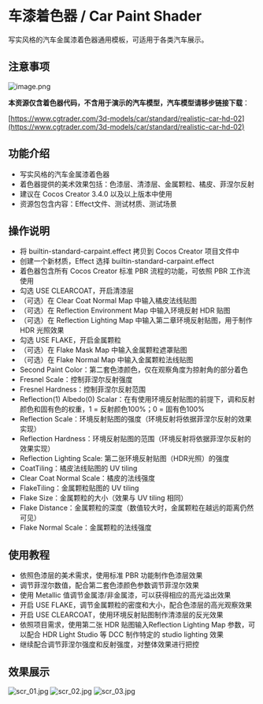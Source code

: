 # 车漆着色器 / Car Paint Shader

写实风格的汽车金属漆着色器通用模板，可适用于各类汽车展示。

## 注意事项
![image.png](https://download.cocos.com/Cocos/CocosStore/markdown/2022/01/da6c3d68c78152439fe6b9c0219f277587454.png)

**本资源仅含着色器代码，不含用于演示的汽车模型，汽车模型请移步链接下载**：

[https://www.cgtrader.com/3d-models/car/standard/realistic-car-hd-02](https://www.cgtrader.com/3d-models/car/standard/realistic-car-hd-02)

## 功能介绍
- 写实风格的汽车金属漆着色器
- 着色器提供的美术效果包括：色漆层、清漆层、金属颗粒、橘皮、菲涅尔反射
- 建议在 Cocos Creator 3.4.0 以及以上版本中使用
- 资源包包含内容：Effect文件、测试材质、测试场景


## 操作说明
- 将 builtin-standard-carpaint.effect 拷贝到 Cocos Creator 项目文件中
- 创建一个新材质，Effect 选择 builtin-standard-carpaint.effect
- 着色器包含所有 Cocos Creator 标准 PBR 流程的功能，可依照 PBR 工作流使用
- 勾选 USE CLEARCOAT，开启清漆层
- （可选）在 Clear Coat Normal Map 中输入橘皮法线贴图
- （可选）在 Reflection Environment Map 中输入环境反射 HDR 贴图
- （可选）在 Reflection Lighting Map 中输入第二章环境反射贴图，用于制作 HDR 光照效果
- 勾选 USE FLAKE，开启金属颗粒
- （可选）在 Flake Mask Map 中输入金属颗粒遮罩贴图
- （可选）在 Flake Normal Map 中输入金属颗粒法线贴图
- Second Paint Color：第二套色漆颜色，仅在观察角度为掠射角的部分着色
- Fresnel Scale：控制菲涅尔反射强度
- Fresnel Hardness：控制菲涅尔反射范围
- Reflection(1) Albedo(0) Scalar：在有使用环境反射贴图的前提下，调和反射颜色和固有色的权重，1 = 反射颜色100%；0 = 固有色100%
- Reflection Scale：环境反射贴图的强度（环境反射将依据菲涅尔反射的效果实现）
- Reflection Hardness：环境反射贴图的范围（环境反射将依据菲涅尔反射的效果实现）
- Reflection Lighting Scale: 第二张环境反射贴图（HDR光照）的强度
- CoatTiling：橘皮法线贴图的 UV tiling
- Clear Coat Normal Scale：橘皮的法线强度
- FlakeTiling：金属颗粒贴图的 UV tiling
- Flake Size：金属颗粒的大小（效果与 UV tiling 相同）
- Flake Distance：金属颗粒的深度（数值较大时，金属颗粒在越远的距离仍然可见）
- Flake Normal Scale：金属颗粒的法线强度

## 使用教程
- 依照色漆层的美术需求，使用标准 PBR 功能制作色漆层效果
- 调节菲涅尔数值，配合第二套色漆颜色参数调节菲涅尔效果
- 使用 Metallic 值调节金属漆/非金属漆，可以获得相应的高光溢出效果
- 开启 USE FLAKE，调节金属颗粒的密度和大小，配合色漆层的高光观察效果
- 开启 USE CLEARCOAT，使用环境反射贴图制作清漆层的反光效果
- 依照项目需求，使用第二张 HDR 贴图输入Reflection Lighting Map 参数，可以配合 HDR Light Studio 等 DCC 制作特定的 studio lighting 效果
- 继续配合调节菲涅尔强度和反射强度，对整体效果进行把控

## 效果展示
![scr_01.jpg](https://download.cocos.com/Cocos/CocosStore/markdown/2022/01/14b005b2ce8f1b749b7f102eb1c31e3d54643.jpg)
![scr_02.jpg](https://download.cocos.com/Cocos/CocosStore/markdown/2022/01/1c590a2da4b22bd947001678094cd3fd62895.jpg)
![scr_03.jpg](https://download.cocos.com/Cocos/CocosStore/markdown/2022/01/2267e872dc01a14ff28bf7377653171f60962.jpg)